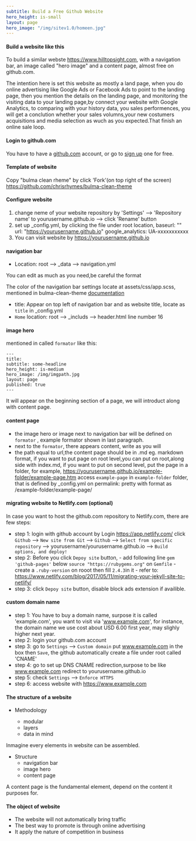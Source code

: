 ```yaml
---
subtitle: Build a Free Github Website
hero_height: is-small
layout: page
hero_image: "/img/sitev1.0/homeen.jpg"
---
```


#### Build a website like this

To build a similar webste https://www.hilltopsight.com, with a navigation bar, an image called "hero image" and a content page, almost free on github.com.

The intention here is set this website as mostly a land page, when you do online advertising like Google Ads or Facebook Ads to point to the landing page, then you mention the details on the landing page, and monitoring the visiting data to your landing page,by connect your website with Google Analytics, to comparing with your history data, you sales performences, you will get a conclution whether your sales volumns,your new costumers acquisitions and media selection as wuch as you expected.That finish an online sale loop.

#### Login to github.com

You have to have a [github.com](https://github.com/) account, or go to [sign up](https://github.com/) one for free.

#### Template of website

Copy "bulma clean rheme" by click 'Fork'(on top right of the screen) https://github.com/chrisrhymes/bulma-clean-theme

#### Configure website

1. change neme of your website repository by 'Settings' --> 'Repository name' to yourusername.github.io -->  click 'Rename' button
2. set up _config.yml, by clicking the file under root location, 
	baseurl: ""
    url: "https://yourusername.github.io"
	google_analytics: UA-xxxxxxxxxxx
3. You can visit website by https://yourusername.github.io

#### navigation bar

- Location: root --> _data --> navigation.yml

You can edit as much as you need,be careful the format

The color of the navigation bar settings locate at assets/css/app.scss, mentioned in bulma-clean-theme [documentation](https://github.com/chrisrhymes/bulma-clean-theme#sidebar-visibility)

- title: Appear on top left of navigation bar and as website title, locate as `title` in _config.yml
- `Home` location: root --> _includs --> header.html line number 16

#### image hero

mentioned in called `formator` like this:

    ---
    title: 
    subtitle: some-headline
    hero_height: is-medium
    hero_image: /img/imgpath.jpg
    layout: page
    published: true
    ---

It will appear on the beginning section of a page,  we will introduct along with content page.

#### content page

- the image hero or image next to navigation bar will be defined on `formator` , example formator shown in last paragraph.
- next to the `formator`, there appears content, write as you will
- the path equal to url,the content page should be in .md eg. markdown format,  if you want to put page on root level,you can put on root,along side with index.md, if you want to put on second level, put the page in a folder, for example, https://yourusername.github.io/example-folder/example-page.htm access `example-page` in `example-folder` folder, that is defined by _config.yml on permalink: pretty with format as /example-folder/example-page/

#### migrating website to Netlify.com (optional)

In case you want to host the github.com repository to Netlify.com, there are few steps:

- step 1: login with github account by Login https://app.netlify.com/  click `Github` --> `New site from Git` --> `Github` --> `Select from specific repository` --> yourusername/yourusername.github.io --> `Build options, and deploy!`
- step 2: Before you click `Depoy site` button, 
		- add following line `gem 'github-pages'` below `source "https://rubygems.org"` on `Gemfile`
        - create a `.ruby-version` on rooot then fill `2.4.3`in it
        - refer to: https://www.netlify.com/blog/2017/05/11/migrating-your-jekyll-site-to-netlify/
- step 3: click `Depoy site` button, disable block ads extension if availible.

#### custom domain name

- step 1: You have to buy a domain name, surpose it is called 'example.com', you want to visit via 'www.example.com', for instance, the domain name we use cost about USD 6.00 first year, may slighly higher next year.
- step 2: login your github.com account
- step 3: go to `Settings` --> `Custom domain` put www.example.com in the box then `Save`, the github automatically create a file under root called 'CNAME'
- step 4: go to set up DNS CNAME redirection,surpose to be like www.example.com redirect to yourusername.github.io
- step 5: check `Settings` --> `Enforce HTTPS` 
- step 6: access website with https://www.example.com


#### The structure of a website

- Methodology

	- modular
    - layers
    - data in mind
    
Inmagine every elements in website can be assembled.

- Structure
	- navigation bar
    - image hero
    - content page
    
A content page is the fundamental element, depend on the content it purposes for.

#### The object of  website

- The website will not automatically bring traffic
- The best way to promote is through online advertising
- It apply the nature of competition in business
